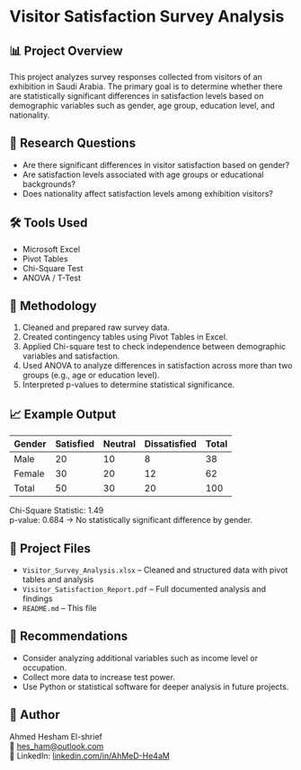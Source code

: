 
# Visitor Satisfaction Survey Analysis

## 📊 Project Overview
This project analyzes survey responses collected from visitors of an exhibition in Saudi Arabia. The primary goal is to determine whether there are statistically significant differences in satisfaction levels based on demographic variables such as gender, age group, education level, and nationality.

## 🎯 Research Questions
- Are there significant differences in visitor satisfaction based on gender?
- Are satisfaction levels associated with age groups or educational backgrounds?
- Does nationality affect satisfaction levels among exhibition visitors?

## 🛠 Tools Used
- Microsoft Excel
- Pivot Tables
- Chi-Square Test
- ANOVA / T-Test

## 🔬 Methodology
1. Cleaned and prepared raw survey data.
2. Created contingency tables using Pivot Tables in Excel.
3. Applied Chi-square test to check independence between demographic variables and satisfaction.
4. Used ANOVA to analyze differences in satisfaction across more than two groups (e.g., age or education level).
5. Interpreted p-values to determine statistical significance.

## 📈 Example Output
| Gender  | Satisfied | Neutral | Dissatisfied | Total |
|---------|-----------|---------|---------------|-------|
| Male    | 20        | 10      | 8             | 38    |
| Female  | 30        | 20      | 12            | 62    |
| Total   | 50        | 30      | 20            | 100   |

Chi-Square Statistic: 1.49  
p-value: 0.684 → No statistically significant difference by gender.

## 📁 Project Files
- `Visitor_Survey_Analysis.xlsx` – Cleaned and structured data with pivot tables and analysis
- `Visitor_Satisfaction_Report.pdf` – Full documented analysis and findings
- `README.md` – This file

## 📌 Recommendations
- Consider analyzing additional variables such as income level or occupation.
- Collect more data to increase test power.
- Use Python or statistical software for deeper analysis in future projects.

## 👤 Author
Ahmed Hesham El-shrief  
📧 hes_ham@outlook.com  
🔗 LinkedIn: [linkedin.com/in/AhMeD-He4aM](https://linkedin.com/in/AhMeD-He4aM)
